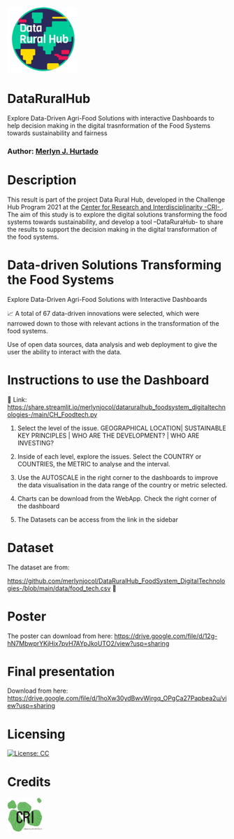 <img src="https://github.com/merlynjocol/DataRuralHub_FoodSystem_DigitalTechnologies-/blob/main/images_foodtech/planet%26logo.JPG" width="160" height="150">


# DataRuralHub
Explore Data-Driven Agri-Food Solutions with interactive Dashboards to help decision making in the digital trasnformation of the Food Systems towards sustainability and fairness
### **Author:** [Merlyn J. Hurtado](https://github.com/merlynjocol)

# Description

This result is part of the project Data Rural Hub, developed in the Challenge Hub Program 2021 at the [Center for Research and Interdisciplinarity -CRI- ](https://cri-paris.org/en).
The aim of this study is to explore the digital solutions transforming the food systems towards sustainability, and develop a tool –DataRuraHub- to share the results to support the decision making in the digital transformation of the food systems. 


# Data-driven Solutions Transforming the Food Systems
Explore Data-Driven Agri-Food Solutions with Interactive Dashboards

:chart_with_upwards_trend: A total of 67 data-driven innovations were selected, which were narrowed down to those with relevant actions in the transformation of the food systems.

Use of open data sources, data analysis and  web deployment to give the user the ability to interact with the data. 

# Instructions to use the Dashboard

🔗 Link:  https://share.streamlit.io/merlynjocol/dataruralhub_foodsystem_digitaltechnologies-/main/CH_Foodtech.py

1. Select the level of the issue. GEOGRAPHICAL LOCATION| SUSTAINABLE KEY PRINCIPLES | WHO ARE THE DEVELOPMENT? | WHO ARE INVESTING? 

2. Inside of each level, explore the issues. Select the COUNTRY or COUNTRIES, the METRIC to analyse and the interval.

3. Use the AUTOSCALE in the right corner to the dashboards to improve the data visualisation in the data range of the country or metric selected. 

4.  Charts can be download from the WebApp. Check the right corner of the dashboard

5.  The Datasets can be access from the link in the sidebar 


# Dataset 
 The dataset are from: 
 
 https://github.com/merlynjocol/DataRuralHub_FoodSystem_DigitalTechnologies-/blob/main/data/food_tech.csv   🔴
 
 # Poster
 The poster can download from here: 
 https://drive.google.com/file/d/12g-hN7MbwprYKjHjx7pvH7AYpJkoUTO2/view?usp=sharing
 
 # Final presentation
 Download from here: 
 https://drive.google.com/file/d/1hoXw30ydBwvWjrgq_OPgCa27Papbea2u/view?usp=sharing
 
 # Licensing

[![License: CC](https://img.shields.io/badge/License-MIT-yellow.svg)](https://opensource.org/licenses/MIT)

# Credits
<img src="https://github.com/merlynjocol/AgeGuess-Data-Analysis--Gender-Ethnic-analysis-in-age-guessing/blob/main/logoCRI.jpg" width="80" height="80">
